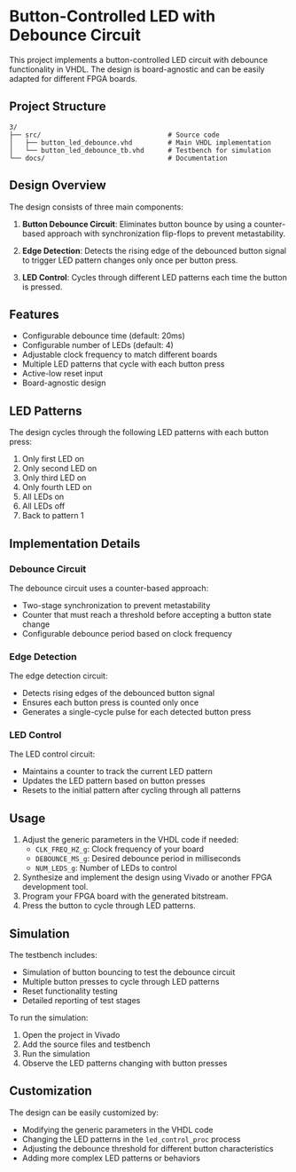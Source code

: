 # Button-Controlled LED with Debounce Circuit

This project implements a button-controlled LED circuit with debounce functionality in VHDL. The design is board-agnostic and can be easily adapted for different FPGA boards.

## Project Structure

```
3/
├── src/                                # Source code
│   ├── button_led_debounce.vhd         # Main VHDL implementation
│   └── button_led_debounce_tb.vhd      # Testbench for simulation
└── docs/                               # Documentation
```

## Design Overview

The design consists of three main components:

1. **Button Debounce Circuit**: Eliminates button bounce by using a counter-based approach with synchronization flip-flops to prevent metastability.

2. **Edge Detection**: Detects the rising edge of the debounced button signal to trigger LED pattern changes only once per button press.

3. **LED Control**: Cycles through different LED patterns each time the button is pressed.

## Features

- Configurable debounce time (default: 20ms)
- Configurable number of LEDs (default: 4)
- Adjustable clock frequency to match different boards
- Multiple LED patterns that cycle with each button press
- Active-low reset input
- Board-agnostic design

## LED Patterns

The design cycles through the following LED patterns with each button press:

1. Only first LED on
2. Only second LED on
3. Only third LED on
4. Only fourth LED on
5. All LEDs on
6. All LEDs off
7. Back to pattern 1

## Implementation Details

### Debounce Circuit

The debounce circuit uses a counter-based approach:
- Two-stage synchronization to prevent metastability
- Counter that must reach a threshold before accepting a button state change
- Configurable debounce period based on clock frequency

### Edge Detection

The edge detection circuit:
- Detects rising edges of the debounced button signal
- Ensures each button press is counted only once
- Generates a single-cycle pulse for each detected button press

### LED Control

The LED control circuit:
- Maintains a counter to track the current LED pattern
- Updates the LED pattern based on button presses
- Resets to the initial pattern after cycling through all patterns

## Usage

1. Adjust the generic parameters in the VHDL code if needed:
   - `CLK_FREQ_HZ_g`: Clock frequency of your board
   - `DEBOUNCE_MS_g`: Desired debounce period in milliseconds
   - `NUM_LEDS_g`: Number of LEDs to control
2. Synthesize and implement the design using Vivado or another FPGA development tool.
3. Program your FPGA board with the generated bitstream.
4. Press the button to cycle through LED patterns.

## Simulation

The testbench includes:
- Simulation of button bouncing to test the debounce circuit
- Multiple button presses to cycle through LED patterns
- Reset functionality testing
- Detailed reporting of test stages

To run the simulation:
1. Open the project in Vivado
2. Add the source files and testbench
3. Run the simulation
4. Observe the LED patterns changing with button presses

## Customization

The design can be easily customized by:
- Modifying the generic parameters in the VHDL code
- Changing the LED patterns in the `led_control_proc` process
- Adjusting the debounce threshold for different button characteristics
- Adding more complex LED patterns or behaviors 